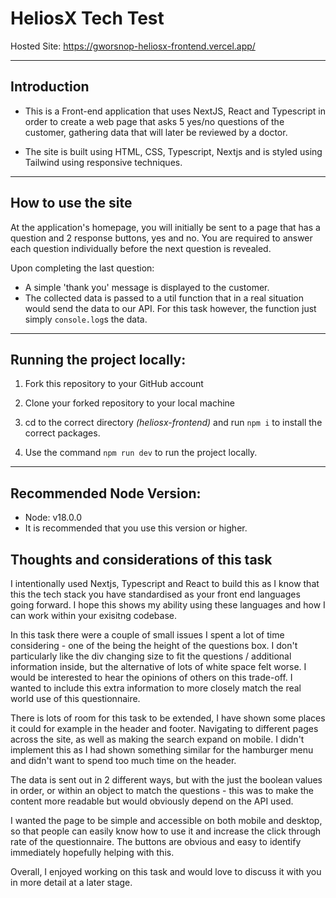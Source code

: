 # HeliosX Tech Test

Hosted Site: https://gworsnop-heliosx-frontend.vercel.app/

---

## Introduction

- This is a Front-end application that uses NextJS, React and Typescript in order to create a web page that asks 5 yes/no questions of the customer, gathering data that will later be reviewed by a doctor.

- The site is built using HTML, CSS, Typescript, Nextjs and is styled using Tailwind using responsive techniques.

---

## How to use the site

At the application's homepage, you will initially be sent to a page that has a question and 2 response buttons, yes and no. You are required to answer each question individually before the next question is revealed.

Upon completing the last question:

- A simple 'thank you' message is displayed to the customer.
- The collected data is passed to a util function that in a real situation would send the data to our API. For this task however, the function just simply `console.log`s the data.

---

## Running the project locally:

1. Fork this repository to your GitHub account

2. Clone your forked repository to your local machine

3. cd to the correct directory _(heliosx-frontend)_ and run `npm i` to install the correct packages.

4. Use the command `npm run dev` to run the project locally.

---

## Recommended Node Version:

- Node: v18.0.0
- It is recommended that you use this version or higher.

## Thoughts and considerations of this task

I intentionally used Nextjs, Typescript and React to build this as I know that this the tech stack you have standardised as your front end languages going forward. I hope this shows my ability using these languages and how I can work within your exisitng codebase.

In this task there were a couple of small issues I spent a lot of time considering - one of the being the height of the questions box. I don't particularly like the div changing size to fit the questions / additional information inside, but the alternative of lots of white space felt worse. I would be interested to hear the opinions of others on this trade-off. I wanted to include this extra information to more closely match the real world use of this questionnaire.

There is lots of room for this task to be extended, I have shown some places it could for example in the header and footer. Navigating to different pages across the site, as well as making the search expand on mobile. I didn't implement this as I had shown something similar for the hamburger menu and didn't want to spend too much time on the header.

The data is sent out in 2 different ways, but with the just the boolean values in order, or within an object to match the questions - this was to make the content more readable but would obviously depend on the API used.

I wanted the page to be simple and accessible on both mobile and desktop, so that people can easily know how to use it and increase the click through rate of the questionnaire. The buttons are obvious and easy to identify immediately hopefully helping with this.

Overall, I enjoyed working on this task and would love to discuss it with you in more detail at a later stage.
